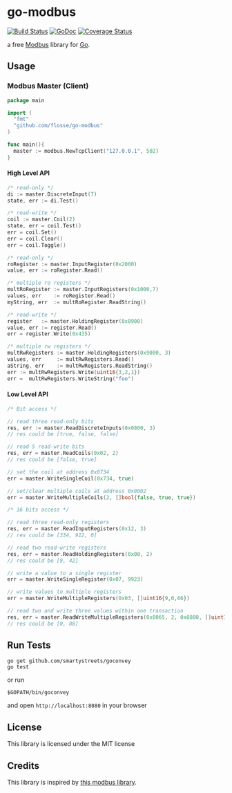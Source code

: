 # go-modbus

[![Build Status](https://travis-ci.org/flosse/go-modbus.svg?branch=master)](https://travis-ci.org/flosse/go-modbus)
[![GoDoc](https://godoc.org/github.com/flosse/go-modbus?status.svg)](https://godoc.org/github.com/flosse/go-modbus)
[![Coverage Status](https://coveralls.io/repos/flosse/go-modbus/badge.svg?branch=master)](https://coveralls.io/r/flosse/go-modbus?branch=master)

a free [Modbus](http://en.wikipedia.org/wiki/Modbus) library
for [Go](http://golang.org/).

## Usage

### Modbus Master (Client)

```go
package main

import (
  "fmt"
  "github.com/flosse/go-modbus"
)

func main(){
  master := modbus.NewTcpClient("127.0.0.1", 502)
}
```

#### High Level API

```go
/* read-only */
di := master.DiscreteInput(7)
state, err := di.Test()

/* read-write */
coil := master.Coil(2)
state, err = coil.Test()
err = coil.Set()
err = coil.Clear()
err = coil.Toggle()

/* read-only */
roRegister := master.InputRegister(0x2000)
value, err := roRegister.Read()

/* multiple ro registers */
multRoRegister := master.InputRegisters(0x1000,7)
values, err    := roRegister.Read()
myString, err  := multRoRegister.ReadString()

/* read-write */
register   := master.HoldingRegister(0x0900)
value, err := register.Read()
err = register.Write(0x435)

/* multiple rw registers */
multRwRegisters := master.HoldingRegisters(0x9000, 3)
values, err     := multRwRegisters.Read()
aString, err    := multRwRegisters.ReadString()
err := multRwRegisters.Write(uint16{3,2,1})
err =  multRwRegisters.WriteString("foo")
```

#### Low Level API

```go
/* Bit access */

// read three read-only bits
res, err := master.ReadDiscreteInputs(0x0800, 3)
// res could be [true, false, false]

// read 5 read-write bits
res, err = master.ReadCoils(0x02, 2)
// res could be [false, true]

// set the coil at address 0x0734
err = master.WriteSingleCoil(0x734, true)

// set/clear multiple coils at address 0x0002
err = master.WriteMultipleCoils(2, []bool{false, true, true})

/* 16 bits access */

// read three read-only registers
res, err = master.ReadInputRegisters(0x12, 3)
// res could be [334, 912, 0]

// read two read-write registers
res, err = master.ReadHoldingRegisters(0x00, 2)
// res could be [9, 42]

// write a value to a single register
err = master.WriteSingleRegister(0x07, 9923)

// write values to multiple registers
err = master.WriteMultipleRegisters(0x03, []uint16{9,0,66})

// read two and write three values within one transaction
res, err = master.ReadWriteMultipleRegisters(0x0065, 2, 0x0800, []uint16{0,7,33})
// res could be [0, 88]
```

## Run Tests

    go get github.com/smartystreets/goconvey
    go test

or run

    $GOPATH/bin/goconvey

and open `http://localhost:8080` in your browser

## License

This library is licensed under the MIT license

## Credits

This library is inspired by [this modbus library](https://github.com/goburrow/modbus).
